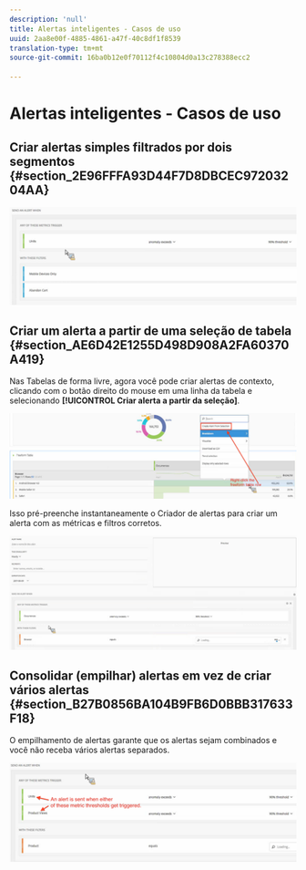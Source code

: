 ```yaml
---
description: 'null'
title: Alertas inteligentes - Casos de uso
uuid: 2aa8e00f-4885-4861-a47f-40c8df1f8539
translation-type: tm+mt
source-git-commit: 16ba0b12e0f70112f4c10804d0a13c278388ecc2

---
```



# Alertas inteligentes - Casos de uso

## Criar alertas simples filtrados por dois segmentos {#section_2E96FFFA93D44F7D8DBCEC97203204AA}

<!-- 

Update screenshots for better readability.

 -->

![](assets/alerts_example1.png)

## Criar um alerta a partir de uma seleção de tabela {#section_AE6D42E1255D498D908A2FA60370A419}

Nas Tabelas de forma livre, agora você pode criar alertas de contexto, clicando com o botão direito do mouse em uma linha da tabela e selecionando **[!UICONTROL Criar alerta a partir da seleção]**.

![](assets/alert_selection.png)

Isso pré-preenche instantaneamente o Criador de alertas para criar um alerta com as métricas e filtros corretos.

![](assets/prepopulated_alert.png)

## Consolidar (empilhar) alertas em vez de criar vários alertas {#section_B27B0856BA104B9FB6D0BBB317633F18}

O empilhamento de alertas garante que os alertas sejam combinados e você não receba vários alertas separados.

![](assets/alerts_example2.png)

